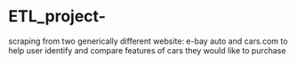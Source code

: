 # ETL_project-
scraping from two generically different website: e-bay auto and cars.com to help user identify and compare features of cars they would like to purchase 

